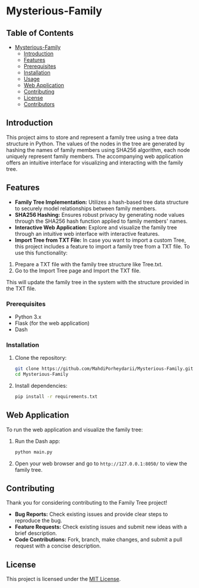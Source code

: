 # Mysterious-Family


## Table of Contents

- [Mysterious-Family](#mysterious-family)
  - [Introduction](#introduction)
  - [Features](#features)
  - [Prerequisites](#prerequisites)
  - [Installation](#installation)
  - [Usage](#usage)
  - [Web Application](#web-application)
  - [Contributing](#contributing)
  - [License](#license)
  - [Contributors](#contributors)

## Introduction

This project aims to store and represent a family tree using a tree data structure in Python. The values of the nodes in the tree are generated by hashing the names of family members using SHA256 algorithm, each node uniquely represent family members. The accompanying web application offers an intuitive interface for visualizing and interacting with the family tree.

## Features

- **Family Tree Implementation:** Utilizes a hash-based tree data structure to securely model relationships between family members.
- **SHA256 Hashing:** Ensures robust privacy by generating node values through the SHA256 hash function applied to family members' names.
- **Interactive Web Application:** Explore and visualize the family tree through an intuitive web interface with interactive features.
- **Import Tree from TXT File:** In case you want to import a custom Tree, this project includes a feature to import a family tree from a TXT file. To use this functionality:

1. Prepare a TXT file with the family tree structure like Tree.txt.
2. Go to the Import Tree page and Import the TXT file.

This will update the family tree in the system with the structure provided in the TXT file.

### Prerequisites

- Python 3.x
- Flask (for the web application)
- Dash

### Installation

1. Clone the repository:

    ```bash
    git clone https://github.com/MahdiPorheydarii/Mysterious-Family.git
    cd Mysterious-Family
    ```

2. Install dependencies:

    ```bash
    pip install -r requirements.txt
    ```

## Web Application

To run the web application and visualize the family tree:

1. Run the Dash app:

    ```bash
    python main.py
    ```

2. Open your web browser and go to `http://127.0.0.1:8050/` to view the family tree.

## Contributing
Thank you for considering contributing to the Family Tree project!

- **Bug Reports:** Check existing issues and provide clear steps to reproduce the bug.
- **Feature Requests:** Check existing issues and submit new ideas with a brief description.
- **Code Contributions:** Fork, branch, make changes, and submit a pull request with a concise description.

## License

This project is licensed under the [MIT License](LICENSE.md).
